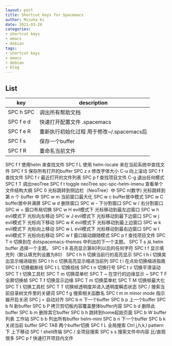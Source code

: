 ```yaml
---
layout: post
title: Shortcut keys for Spacemacs
author: Mizuha Ki
date: 2021-03-28
categories:
- shortcut keys
- emacs
- debian
tags:
- shortcut keys
- emacs
- debian
- blog
---
```



## List

key	 | description
--- | ---
SPC h SPC | 调出所有帮助文档
SPC f e d | 快速打开配置文件 .spacemacs
SPC f e R |	重新执行初始化过程 用于修改~/.spacemacs后
SPC f s	  | 保存一个buffer
SPC f R   | 重命名当前文件
SPC f f	     使用helm 来查找文件
SPC f L	     使用 helm-locate 来在当前系统中查找文件
SPC f S	     保存所有打开的buffer
SPC z x 		修改字体大小
C-u			向上滚动
SPC f f			查找文件
SPC f r			最近打开的文件列表
SPC p f			查找项目文件
C-g			退出任何模式
SPC f T			调出neoTree
SPC f t			toggle neoTree
spc-spc-helm-imenu		查看单个文件结构大纲
SPC 0			光标跳转到侧边栏（NeoTree）中
SPC n(数字)			光标跳转到第 n 个 buffer 中
SPC w m			当前窗口最大化
SPC w c	      buffer居中模式
SPC w C	   	buffer居中并满屏
SPC w d		删除窗口
SPC w -		下分割窗口
SPC w /		右分割窗口
SPC w +		窗口布局切换
SPC w H		evil模式下 光标移动到最左边窗口
SPC w h		evil模式下 光标向左移动
SPC w J		evil模式下 光标移动到最下边窗口
SPC w j		evil模式下 光标向下移动
SPC w K		evil模式下 光标移动到最上边窗口
SPC w k		evil模式下 光标向上移动
SPC w L		evil模式下 光标移动到最右边窗口
SPC w l		evil模式下 光标向右移动
SPC w f		窗口联动跟随模式
SPC p f	查找项目文件
SPC T n	切换到在 dotspacemacs-themes 中列出的下一个主题。
SPC T s	从 helm buffer 选择一个主题。
SPC t 8	高亮显示第80列以后的任何字符
SPC t f	显示填充列（默认填充列设置为80）
SPC t h h	切换当前行的高亮显示
SPC t h i	切换突出显示缩进级别
SPC t h c	切换高亮显示缩进当前列
SPC t i	在点处切换缩进指南
SPC t l	切换截断线
SPC t L	切换视线
SPC t n	切换行号
SPC t v	切换平滑滚动
SPC T t	切换工具栏
SPC T m	切换菜单栏
SPC T ~	在空行的边缘显示 ~
SPC T F	全屏切换帧
SPC T f	切换显示边缘
SPC T m	切换菜单栏
SPC T M	切换帧最大化
SPC T t	切换工具栏
SPC T T	切换帧透明度并进入透明度瞬态状态
SPC /		搜索当前目录树文件里的关键词
SPC f g		搜索相关函数名
SPC t m m		minor mode 指示器开启关闭
SPC j =		自动对齐
SPC b n		下一个buffer
SPC b p		上一个buffer
SPC b N		新buffer
SPC b P		拷贝剪切板内容覆盖整体buffer内容
SPC b d		删除此buffer
SPC b m		删除其它buffer
SPC b h		跳转到home起始页面
SPC b W		buffer列表 工作站
SPC b b		列出所有buffer helm-mini
SPC b n		下一个buffer
SPC b k		关闭当前 buffer
SPC TAB		两个buffer切换
SPC f L		全局搜索
Ctrl j,h,k,l		pattern下 上下移动
SPC !		shell终端
SPC /		全项目搜索
SPC s s		搜索文件中内容 比/直观很多
SPC p f		快速打开项目内文件
